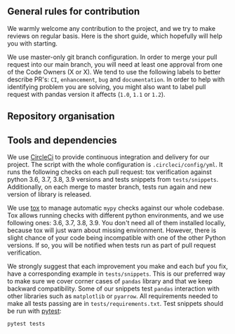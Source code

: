 ## General rules for contribution

We warmly welcome any contribution to the project, and we try to make reviews on regular basis. Here is the short
guide, which hopefully will help you with starting. 

We use master-only git branch configuration. In order to merge your pull request into our main branch, you will need
at least one approval from one of the Code Owners (X or X). We tend to use the following labels to better describe
PR's: `CI`, `enhancement`, `bug` and `documentation`. In order to help with identifying problem you are solving, you might
also want to label pull request with pandas version it affects (`1.0`, `1.1` or `1.2`). 

## Repository organisation



## Tools and dependencies

We use [CircleCi](https://circleci.com/) to provide continuous integration and delivery for our project. 
The script with the whole configuration is `.circleci/config/yml`. It runs the following checks on each
pull request: tox verification against python 3.6, 3.7, 3.8, 3.9 versions and tests snippets from `tests/snippets`.
Additionally, on each merge to master branch, tests run again and new version of library is released. 

We use [tox](https://tox.readthedocs.io/en/latest/) to manage automatic `mypy` checks against our whole codebase.
Tox allows running checks with different python environments, and we use following ones: 3.6, 3.7, 3.8, 3.9. 
You don't need all of them installed locally, because tox will just warn about missing environment. However, there is
slight chance of your code being incompatible with one of the other Python versions. If so, you will be notified when 
tests run as part of pull request verification. 

We strongly suggest that each improvement you make and each buf you fix, have a corresponding example in `tests/snippets`.
This is our preferred way to make sure we cover corner cases of `pandas` library and that we keep backward compatibility. 
Some of our snippets test `pandas` interaction with other libraries such as `matplotlib` or `pyarrow`. All requirements
needed to make all tests passing are in `tests/requirements.txt`. Test snippets should be run with [pytest](https://docs.pytest.org/en/6.2.x/):

```
pytest tests
```
